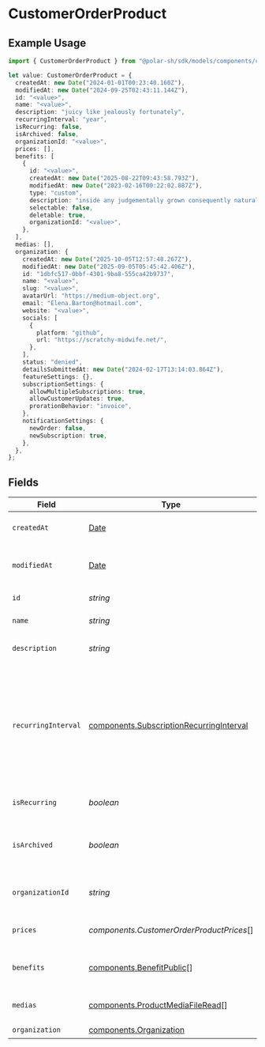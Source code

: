 # CustomerOrderProduct

## Example Usage

```typescript
import { CustomerOrderProduct } from "@polar-sh/sdk/models/components/customerorderproduct.js";

let value: CustomerOrderProduct = {
  createdAt: new Date("2024-01-01T00:23:40.160Z"),
  modifiedAt: new Date("2024-09-25T02:43:11.144Z"),
  id: "<value>",
  name: "<value>",
  description: "juicy like jealously fortunately",
  recurringInterval: "year",
  isRecurring: false,
  isArchived: false,
  organizationId: "<value>",
  prices: [],
  benefits: [
    {
      id: "<value>",
      createdAt: new Date("2025-08-22T09:43:58.793Z"),
      modifiedAt: new Date("2023-02-16T00:22:02.887Z"),
      type: "custom",
      description: "inside any judgementally grown consequently naturally",
      selectable: false,
      deletable: true,
      organizationId: "<value>",
    },
  ],
  medias: [],
  organization: {
    createdAt: new Date("2025-10-05T12:57:48.267Z"),
    modifiedAt: new Date("2025-09-05T05:45:42.406Z"),
    id: "1dbfc517-0bbf-4301-9ba8-555ca42b9737",
    name: "<value>",
    slug: "<value>",
    avatarUrl: "https://medium-object.org",
    email: "Elena.Barton@hotmail.com",
    website: "<value>",
    socials: [
      {
        platform: "github",
        url: "https://scratchy-midwife.net/",
      },
    ],
    status: "denied",
    detailsSubmittedAt: new Date("2024-02-17T13:14:03.864Z"),
    featureSettings: {},
    subscriptionSettings: {
      allowMultipleSubscriptions: true,
      allowCustomerUpdates: true,
      prorationBehavior: "invoice",
    },
    notificationSettings: {
      newOrder: false,
      newSubscription: true,
    },
  },
};
```

## Fields

| Field                                                                                                                                                             | Type                                                                                                                                                              | Required                                                                                                                                                          | Description                                                                                                                                                       |
| ----------------------------------------------------------------------------------------------------------------------------------------------------------------- | ----------------------------------------------------------------------------------------------------------------------------------------------------------------- | ----------------------------------------------------------------------------------------------------------------------------------------------------------------- | ----------------------------------------------------------------------------------------------------------------------------------------------------------------- |
| `createdAt`                                                                                                                                                       | [Date](https://developer.mozilla.org/en-US/docs/Web/JavaScript/Reference/Global_Objects/Date)                                                                     | :heavy_check_mark:                                                                                                                                                | Creation timestamp of the object.                                                                                                                                 |
| `modifiedAt`                                                                                                                                                      | [Date](https://developer.mozilla.org/en-US/docs/Web/JavaScript/Reference/Global_Objects/Date)                                                                     | :heavy_check_mark:                                                                                                                                                | Last modification timestamp of the object.                                                                                                                        |
| `id`                                                                                                                                                              | *string*                                                                                                                                                          | :heavy_check_mark:                                                                                                                                                | The ID of the product.                                                                                                                                            |
| `name`                                                                                                                                                            | *string*                                                                                                                                                          | :heavy_check_mark:                                                                                                                                                | The name of the product.                                                                                                                                          |
| `description`                                                                                                                                                     | *string*                                                                                                                                                          | :heavy_check_mark:                                                                                                                                                | The description of the product.                                                                                                                                   |
| `recurringInterval`                                                                                                                                               | [components.SubscriptionRecurringInterval](../../models/components/subscriptionrecurringinterval.md)                                                              | :heavy_check_mark:                                                                                                                                                | The recurring interval of the product. If `None`, the product is a one-time purchase.Note that the `day` and `week` values are for internal Polar staff use only. |
| `isRecurring`                                                                                                                                                     | *boolean*                                                                                                                                                         | :heavy_check_mark:                                                                                                                                                | Whether the product is a subscription.                                                                                                                            |
| `isArchived`                                                                                                                                                      | *boolean*                                                                                                                                                         | :heavy_check_mark:                                                                                                                                                | Whether the product is archived and no longer available.                                                                                                          |
| `organizationId`                                                                                                                                                  | *string*                                                                                                                                                          | :heavy_check_mark:                                                                                                                                                | The ID of the organization owning the product.                                                                                                                    |
| `prices`                                                                                                                                                          | *components.CustomerOrderProductPrices*[]                                                                                                                         | :heavy_check_mark:                                                                                                                                                | List of prices for this product.                                                                                                                                  |
| `benefits`                                                                                                                                                        | [components.BenefitPublic](../../models/components/benefitpublic.md)[]                                                                                            | :heavy_check_mark:                                                                                                                                                | List of benefits granted by the product.                                                                                                                          |
| `medias`                                                                                                                                                          | [components.ProductMediaFileRead](../../models/components/productmediafileread.md)[]                                                                              | :heavy_check_mark:                                                                                                                                                | List of medias associated to the product.                                                                                                                         |
| `organization`                                                                                                                                                    | [components.Organization](../../models/components/organization.md)                                                                                                | :heavy_check_mark:                                                                                                                                                | N/A                                                                                                                                                               |